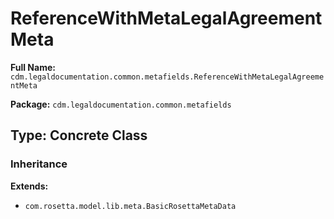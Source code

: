 # ReferenceWithMetaLegalAgreementMeta

**Full Name:** `cdm.legaldocumentation.common.metafields.ReferenceWithMetaLegalAgreementMeta`

**Package:** `cdm.legaldocumentation.common.metafields`

## Type: Concrete Class

### Inheritance

**Extends:**
- `com.rosetta.model.lib.meta.BasicRosettaMetaData`

